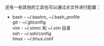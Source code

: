 
还有一些其他的工具也可以通过点文件进行配置：


* bash - ~/.bashrc, ~/.bash_profile  
git - ~/.gitconfig  
vim - ~/.vimrc 和 ~/.vim 目录  
ssh - ~/.ssh/config  
tmux - ~/.tmux.conf
